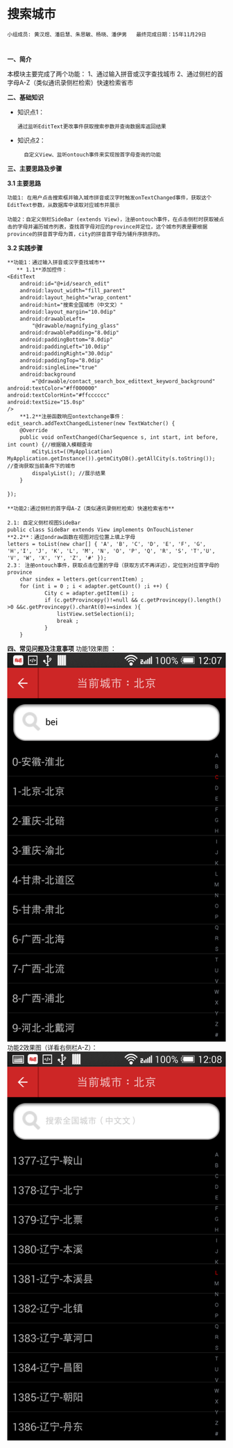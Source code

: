 # 搜索城市


    小组成员: 黄汉煜、潘启慧、朱思敏、杨晓、潘伊男   最终完成日期：15年11月29日
# 

**一、简介**


本模块主要完成了两个功能：
    1、通过输入拼音或汉字查找城市
    2、通过侧栏的首字母A-Z（类似通讯录侧栏检索）快速检索省市

**二、基础知识**


* 知识点1：

      通过监听EditText更改事件获取搜索参数并查询数据库返回结果

* 知识点2：

        自定义View、监听ontouch事件来实现按首字母查询的功能



   

**三、主要思路及步骤**

**3.1 主要思路**

    功能1: 在用户点击搜索框并输入城市拼音或汉字时触发onTextChanged事件，获取这个EditText参数，从数据库中读取对应城市并展示
    
    功能2：自定义侧栏SideBar (extends View)，注册ontouch事件，在点击侧栏时获取被点击的字母并遍历城市列表，查找首字母对应的province并定位，这个城市列表是要根据province的拼音首字母为首，city的拼音首字母为辅升序排序的。

**3.2 实践步骤**


    **功能1：通过输入拼音或汉字查找城市**
       ** 1.1**添加控件：
    <EditText
        android:id="@+id/search_edit"
        android:layout_width="fill_parent"
        android:layout_height="wrap_content"
        android:hint="搜索全国城市（中⽂文）"
        android:layout_margin="10.0dip"
        android:drawableLeft=
            "@drawable/magnifying_glass"
        android:drawablePadding="8.0dip"
        android:paddingBottom="8.0dip"
        android:paddingLeft="10.0dip"
        android:paddingRight="30.0dip"
        android:paddingTop="8.0dip"
        android:singleLine="true"
        android:background
            ="@drawable/contact_search_box_edittext_keyword_background"
    android:textColor="#ff000000"
    android:textColorHint="#ffcccccc"
    android:textSize="15.0sp"
    />
        **1.2**注册函数响应ontextchange事件：
    edit_search.addTextChangedListener(new TextWatcher() {
        @Override
        public void onTextChanged(CharSequence s, int start, int before, int count) {//根据输入模糊查询
            mCityList=((MyApplication) MyApplication.getInstance()).getmCityDB().getAllCity(s.toString());  //查询获取当前条件下的城市
            dispalyList(); //展示结果
        }
        
    });
   
    **功能2:通过侧栏的首字母A-Z（类似通讯录侧栏检索）快速检索省市**
    
    2.1: 自定义侧栏视图SideBar
    public class SideBar extends View implements OnTouchListener 
    **2.2**：通过ondraw函数在视图对应位置上填上字母
    letters = toList(new char[] { 'A', 'B', 'C', 'D', 'E', 'F', 'G', 'H','I', 'J', 'K', 'L', 'M', 'N', 'O', 'P', 'Q', 'R', 'S', 'T','U', 'V', 'W', 'X', 'Y', 'Z', '#' });
    2.3： 注册ontouch事件，获取点击位置的字母（获取方式不再详述），定位到对应首字母的province
        char sindex = letters.get(currentItem) ;
        for (int i = 0 ; i < adapter.getCount() ;i ++) {
                City c = adapter.getItem(i) ;
                if (c.getProvincepy()!=null && c.getProvincepy().length() >0 &&c.getProvincepy().charAt(0)==sindex ){
                    listView.setSelection(i);
                    break ;
                }
        }
	    
**四、常见问题及注意事项**
    功能1效果图 ：
	    ![](chaxun.png)
	功能2效果图（详看右侧栏A-Z）：
		![](shouzimu.png)
    

